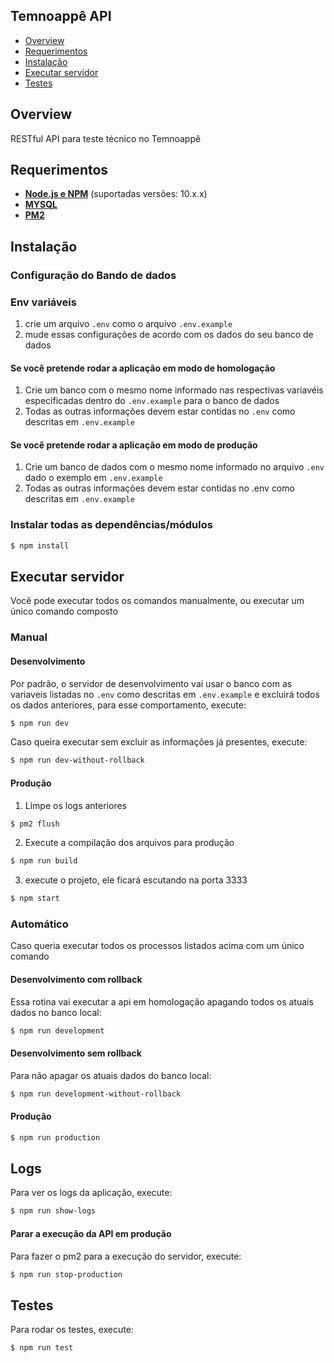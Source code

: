 ## Temnoappê API
- [Overview](#overview)
- [Requerimentos](#requerimentos)
- [Instalação](#instalação)
- [Executar servidor](#executar-servidor)
- [Testes](#testes)

## Overview

RESTful API para teste técnico no Temnoappê

## Requerimentos

- **[Node.js e NPM](https://www.nodejs.org/)** (suportadas versões: 10.x.x)
- **[MYSQL](https://www.mysql.com/)**
- **[PM2](https://pm2.io/docs/plus/overview/)**

## Instalação

### Configuração do Bando de dados

### Env variáveis
1. crie um arquivo `.env` como o arquivo `.env.example`
2. mude essas configurações de acordo com os dados do seu banco de dados

#### Se você pretende rodar a aplicação em modo de homologação
1. Crie um banco com o mesmo nome informado nas respectivas variavéis especificadas dentro do `.env.example` para o banco de dados
2. Todas as outras informações devem estar contidas no `.env` como descritas em `.env.example`

#### Se você pretende rodar a aplicação em modo de produção
1. Crie um banco de dados com o mesmo nome informado no arquivo `.env` dado o exemplo em `.env.example`
2. Todas as outras informações devem estar contidas no .env como descritas em `.env.example`

### Instalar todas as dependências/módulos
```bash
$ npm install 
```

## Executar servidor

Você pode executar todos os comandos manualmente, ou executar um único comando composto

### Manual

#### Desenvolvimento

Por padrão, o servidor de desenvolvimento vai usar o banco com as variaveis listadas no `.env` como descritas em `.env.example` e excluirá todos os dados anteriores, para esse comportamento, execute:
```bash
$ npm run dev
```

Caso queira executar sem excluir as informações já presentes, execute:
```bash
$ npm run dev-without-rollback
```

#### Produção

1. Limpe os logs anteriores
```bash
$ pm2 flush
```

2. Execute a compilação dos arquivos para produção
```bash
$ npm run build
```

3. execute o projeto, ele ficará escutando na porta 3333
```bash
$ npm start
```

### Automático
Caso queria executar todos os processos listados acima com um único comando

#### Desenvolvimento com rollback
Essa rotina vai executar a api em homologação apagando todos os atuais dados no banco local:
```bash
$ npm run development
```

#### Desenvolvimento sem rollback
Para não apagar os atuais dados do banco local:
```bash
$ npm run development-without-rollback
```

#### Produção
```bash
$ npm run production
```

## Logs

Para ver os logs da aplicação, execute:
```bash
$ npm run show-logs
```

#### Parar a execução da API em produção
Para fazer o pm2 para a execução do servidor, execute:
```bash
$ npm run stop-production
```

## Testes

Para rodar os testes, execute:

```bash
$ npm run test
```
